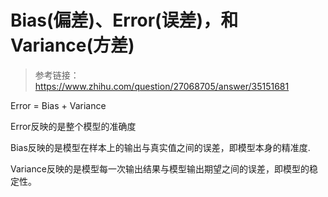 # Bias(偏差)、Error(误差)，和Variance(方差)

> 参考链接：
> <https://www.zhihu.com/question/27068705/answer/35151681>
>
>

Error = Bias + Variance

Error反映的是整个模型的准确度

Bias反映的是模型在样本上的输出与真实值之间的误差，即模型本身的精准度.

Variance反映的是模型每一次输出结果与模型输出期望之间的误差，即模型的稳定性。